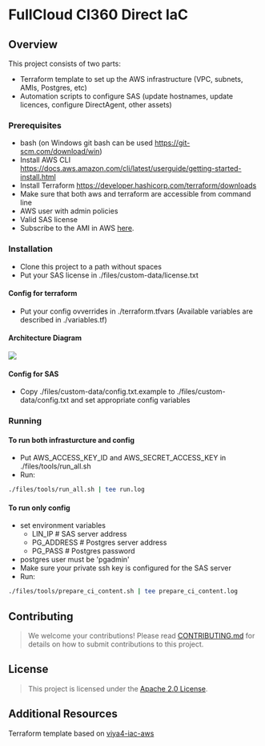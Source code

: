 # FullCloud CI360 Direct IaC

## Overview

This project consists of two parts:
 - Terraform template to set up the AWS infrastructure (VPC, subnets, AMIs, Postgres, etc) 
 - Automation scripts to configure SAS (update hostnames, update licences, configure DirectAgent, other assets)

### Prerequisites

 - bash (on Windows git bash can be used https://git-scm.com/download/win)
 - Install AWS CLI https://docs.aws.amazon.com/cli/latest/userguide/getting-started-install.html
 - Install Terraform https://developer.hashicorp.com/terraform/downloads
 - Make sure that both aws and terraform are accessible from command line
 - AWS user with admin policies
 - Valid SAS license
 - Subscribe to the AMI in AWS [here](https://aws.amazon.com/marketplace/pp/prodview-uuhkhdcj4mka6?sr=0-1&ref_=beagle&applicationId=AWSMPContessa).

### Installation

 - Clone this project to a path without spaces
 - Put your SAS license in ./files/custom-data/license.txt

#### Config for terraform
 - Put your config ovverrides in ./terraform.tfvars (Available variables are described in ./variables.tf)


#### Architecture Diagram

![](<docs/img/CI Direct Engage AWS automation.png>)

#### Config for SAS
 - Copy ./files/custom-data/config.txt.example to ./files/custom-data/config.txt and set appropriate config variables

### Running

#### To run both infrasturcture and config
 - Put AWS_ACCESS_KEY_ID and AWS_SECRET_ACCESS_KEY in ./files/tools/run_all.sh
 - Run:
```bash
./files/tools/run_all.sh | tee run.log
```

#### To run only config
 - set environment variables
   - LIN_IP # SAS server address
   - PG_ADDRESS # Postgres server address
   - PG_PASS # Postgres password
 - postgres user must be 'pgadmin'
 - Make sure your private ssh key is configured for the SAS server
- Run:
```bash
./files/tools/prepare_ci_content.sh | tee prepare_ci_content.log
```

## Contributing

> We welcome your contributions! Please read [CONTRIBUTING.md](CONTRIBUTING.md) for details on how to submit contributions to this project. 

## License

> This project is licensed under the [Apache 2.0 License](LICENSE).

## Additional Resources

Terraform template based on [viya4-iac-aws](https://github.com/sassoftware/viya4-iac-aws)